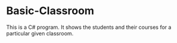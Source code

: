 # Basic-Classroom
This is a C# program. It shows the students and their courses for a particular given classroom.
